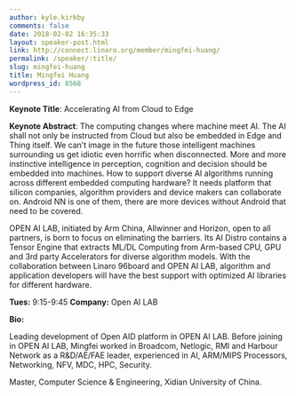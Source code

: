 ```yaml
---
author: kyle.kirkby
comments: false
date: 2018-02-02 16:35:33
layout: speaker-post.html
link: http://connect.linaro.org/member/mingfei-huang/
permalink: /speaker/:title/
slug: mingfei-huang
title: Mingfei Huang
wordpress_id: 8568
---
```


**Keynote Title**: Accelerating AI from Cloud to Edge

**Keynote Abstract**: The computing changes where machine meet AI. The AI shall not only be instructed from Cloud but also be embedded in Edge and Thing itself. We can’t image in the future those intelligent machines surrounding us get idiotic even horrific when disconnected. More and more instinctive intelligence in perception, cognition and decision should be embedded into machines. How to support diverse AI algorithms running across different embedded computing hardware? It needs platform that silicon companies, algorithm providers and device makers can collaborate on. Android NN is one of them, there are more devices without Android that need to be covered.

OPEN AI LAB, initiated by Arm China, Allwinner and Horizon, open to all partners, is born to focus on eliminating the barriers. Its AI Distro contains a Tensor Engine that extracts ML/DL Computing from Arm-based CPU, GPU and 3rd party Accelerators for diverse algorithm models. With the collaboration between Linaro 96board and OPEN AI LAB, algorithm and application developers will have the best support with optimized AI libraries for different hardware.

**Tues:** 9:15-9:45
**Company:** Open AI LAB

**Bio:**

Leading development of Open AID platform in OPEN AI LAB.
Before joining in OPEN AI LAB, Mingfei worked in Broadcom, Netlogic, RMI and Harbour Network as a R&D/AE/FAE leader, experienced in AI, ARM/MIPS Processors, Networking, NFV, MDC, HPC, Security.

Master, Computer Science & Engineering, Xidian University of China.